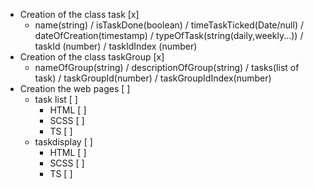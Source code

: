 - Creation of the class task [x]
    - name(string) / isTaskDone(boolean) / timeTaskTicked(Date/null) / dateOfCreation(timestamp) / typeOfTask(string(daily,weekly...)) / taskId (number) / taskIdIndex (number)
- Creation of the class taskGroup [x]
    - nameOfGroup(string) / descriptionOfGroup(string) / tasks(list of task) / taskGroupId(number) / taskGroupIdIndex(number)
- Creation the web pages [ ]
    - task list [ ]
        - HTML [ ]
        - SCSS [ ]
        - TS [ ]
    - taskdisplay [ ]
        - HTML [ ]
        - SCSS [ ]
        - TS [ ]
